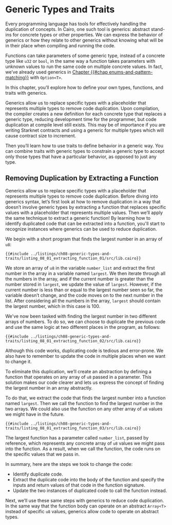 # Generic Types and Traits

Every programming language has tools for effectively handling the duplication of concepts. In Cairo, one such tool is generics: abstract stand-ins for concrete types or other properties. We can express the behavior of generics or how they relate to other generics without knowing what will be in their place when compiling and running the code.

Functions can take parameters of some generic type, instead of a concrete type like `u32` or `bool`, in the same way a function takes parameters with unknown values to run the same code on multiple concrete values. In fact, we’ve already used generics in [Chapter {{#chap enums-and-pattern-matching}}][option enum] with `Option<T>`.

In this chapter, you’ll explore how to define your own types, functions, and traits with generics.

Generics allow us to replace specific types with a placeholder that represents multiple types to remove code duplication. Upon compilation, the compiler creates a new definition for each concrete type that replaces a generic type, reducing development time for the programmer, but code duplication at compile level still exists. This may be of importance if you are writing Starknet contracts and using a generic for multiple types which will cause contract size to increment.

Then you’ll learn how to use traits to define behavior in a generic way. You can combine traits with generic types to constrain a generic type to accept only those types that have a particular behavior, as opposed to just any type.

[option enum]: ./ch06-01-enums.md#the-option-enum-and-its-advantages

## Removing Duplication by Extracting a Function

Generics allow us to replace specific types with a placeholder that represents multiple types to remove code duplication. Before diving into generics syntax, let’s first look at how to remove duplication in a way that doesn’t involve generic types by extracting a function that replaces specific values with a placeholder that represents multiple values. Then we’ll apply the same technique to extract a generic function! By learning how to identify duplicated code that can be extracted into a function, you'll start to recognize instances where generics can be used to reduce duplication.

We begin with a short program that finds the largest number in an array of `u8`:

```cairo
{{#include ../listings/ch08-generic-types-and-traits/listing_08_01_extracting_function_01/src/lib.cairo}}
```

We store an array of `u8` in the variable `number_list` and extract the first number in the array in a variable named `largest`. We then iterate through all the numbers in the array, and if the current number is greater than the number stored in `largest`, we update the value of `largest`. However, if the current number is less than or equal to the largest number seen so far, the variable doesn’t change, and the code moves on to the next number in the list. After considering all the numbers in the array, `largest` should contain the largest number, which in this case is 100.

We've now been tasked with finding the largest number in two different arrays of numbers. To do so, we can choose to duplicate the previous code and use the same logic at two different places in the program, as follows:

```cairo
{{#include ../listings/ch08-generic-types-and-traits/listing_08_01_extracting_function_02/src/lib.cairo}}
```

Although this code works, duplicating code is tedious and error-prone. We also have to remember to update the code in multiple places when we want to change it.

To eliminate this duplication, we’ll create an abstraction by defining a function that operates on any array of `u8` passed in a parameter. This solution makes our code clearer and lets us express the concept of finding the largest number in an array abstractly.

To do that, we extract the code that finds the largest number into a function named `largest`. Then we call the function to find the largest number in the two arrays. We could also use the function on any other array of `u8` values we might have in the future.

```cairo
{{#include ../listings/ch08-generic-types-and-traits/listing_08_01_extracting_function_03/src/lib.cairo}}
```

The largest function has a parameter called `number_list`, passed by reference, which represents any concrete array of `u8` values we might pass into the function. As a result, when we call the function, the code runs on the specific values that we pass in.

In summary, here are the steps we took to change the code:

- Identify duplicate code.
- Extract the duplicate code into the body of the function and specify the inputs and return values of that code in the function signature.
- Update the two instances of duplicated code to call the function instead.

Next, we’ll use these same steps with generics to reduce code duplication. In the same way that the function body can operate on an abstract `Array<T>` instead of specific `u8` values, generics allow code to operate on abstract types.
